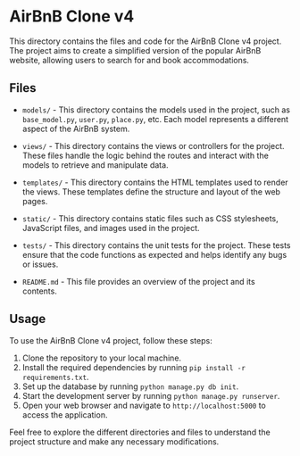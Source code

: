 # AirBnB Clone v4

This directory contains the files and code for the AirBnB Clone v4 project. The project aims to create a simplified version of the popular AirBnB website, allowing users to search for and book accommodations.

## Files

- `models/` - This directory contains the models used in the project, such as `base_model.py`, `user.py`, `place.py`, etc. Each model represents a different aspect of the AirBnB system.

- `views/` - This directory contains the views or controllers for the project. These files handle the logic behind the routes and interact with the models to retrieve and manipulate data.

- `templates/` - This directory contains the HTML templates used to render the views. These templates define the structure and layout of the web pages.

- `static/` - This directory contains static files such as CSS stylesheets, JavaScript files, and images used in the project.

- `tests/` - This directory contains the unit tests for the project. These tests ensure that the code functions as expected and helps identify any bugs or issues.

- `README.md` - This file provides an overview of the project and its contents.

## Usage

To use the AirBnB Clone v4 project, follow these steps:

1. Clone the repository to your local machine.
2. Install the required dependencies by running `pip install -r requirements.txt`.
3. Set up the database by running `python manage.py db init`.
4. Start the development server by running `python manage.py runserver`.
5. Open your web browser and navigate to `http://localhost:5000` to access the application.

Feel free to explore the different directories and files to understand the project structure and make any necessary modifications.
